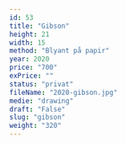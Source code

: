 ```yaml
---
id: 53
title: "Gibson"
height: 21
width: 15
method: "Blyant på papir"
year: 2020
price: "700"
exPrice: ""
status: "privat"
fileName: "2020-gibson.jpg"
medie: "drawing"
draft: "False"
slug: "gibson"
weight: "320"
---
```

